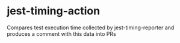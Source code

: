 # jest-timing-action
Compares test execution time collected by jest-timing-reporter and produces a comment with this data into PRs
